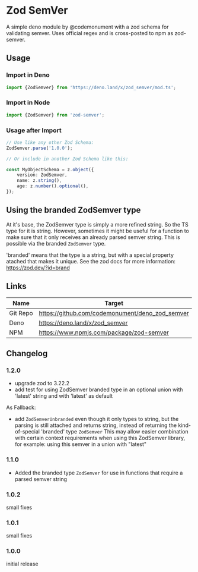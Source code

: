 # Zod SemVer

A simple deno module by @codemonument with a zod schema for validating semver.
Uses official regex and is cross-posted to npm as zod-semver.

## Usage

### Import in Deno

```ts
import {ZodSemver} from 'https://deno.land/x/zod_semver/mod.ts';
```

### Import in Node

```ts
import {ZodSemver} from 'zod-semver';
```

### Usage after Import

```ts
// Use like any other Zod Schema:
ZodSemver.parse('1.0.0');

// Or include in another Zod Schema like this:

const MyObjectSchema = z.object({
	version: ZodSemver,
	name: z.string(),
	age: z.number().optional(),
});
```

## Using the branded ZodSemver type

At it's base, the ZodSemver type is simply a more refined string. So the TS type for it is string.
However, sometimes it might be useful for a function to make sure that it only receives an already parsed semver string.
This is possible via the branded `ZodSemver` type.

'branded' means that the type is a string, but with a special property atached that makes it unique.
See the zod docs for more information: <https://zod.dev/?id=brand>

## Links

| Name     | Target                                          |
| -------- | ----------------------------------------------- |
| Git Repo | https://github.com/codemonument/deno_zod_semver |
| Deno     | https://deno.land/x/zod_semver                  |
| NPM      | https://www.npmjs.com/package/zod-semver        |

## Changelog

### 1.2.0

- upgrade zod to 3.22.2
- add test for using ZodSemver branded type in an optional union with 'latest' string and with 'latest' as default

As Fallback:

- add `ZodSemverUnbranded` even though it only types to string, but the parsing is still attached and returns string,
  instead of returning the kind-of-special 'branded' type `ZodSemver`
  This may allow easier combination with certain context requirements when using this ZodSemver library,
  for example: using this semver in a union with "latest"

### 1.1.0

- Added the branded type `ZodSemver` for use in functions that require a parsed semver string

### 1.0.2

small fixes

### 1.0.1

small fixes

### 1.0.0

initial release
